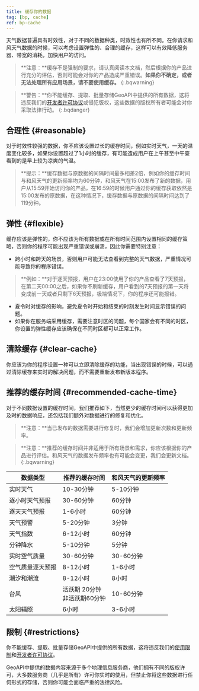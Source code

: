 ```yaml
---
title: 缓存你的数据
tag: [bp, cache]
ref: bp-cache
---
```


天气数据普遍具有时效性，对于不同的数据种类，时效性也有所不同。在你请求和风天气数据的时候，可以考虑设置弹性的、合理的缓存，这样可以有效降低服务器、带宽的消耗，加快用户的访问。

> **注意：**缓存不是强制的要求，请认真阅读本文档，然后根据你的产品进行充分的评估，否则可能会对你的产品造成严重错误。**如果你不确定，或者无法处理所有应用场景，请不要使用缓存。**
{:.bqwarning}

> **警告：**你不能缓存、提取、批量存储GeoAPI中提供的所有数据，这将违反我们的[开发者许可协议](https://www.qweather.com/terms/developers-eula)或侵犯版权，这些数据的版权所有者可能会对你采取法律行动。
{:.bqdanger}

## 合理性 {#reasonable}

对于时效性较强的数据，你不应该设置过长的缓存时间，例如实时天气，一天的温度变化较多，如果你设置超过了1小时的缓存，有可能造成用户在上午甚至中午查看到的是早上较为凉爽的气温。

> **提示：**缓存数据与原数据的间隔时间最多相差2倍，例如你的缓存时间与和风天气的更新频率均为60分钟，和风天气在15:00发布了新的数据，用户从15:59开始访问你的产品，在16:59的时候用户通过你的缓存获取依然是15:00发布的原数据，在这种情况下，缓存数据与原数据的间隔时间达到了119分钟。

## 弹性 {#flexible}

缓存应该是弹性的，你不应该为所有数据或在所有时间范围内设置相同的缓存策略，否则你的程序可能出现严重错误或崩溃，因此你需要特别注意：

- 跨小时和跨天的场景，否则用户可能无法查看到完整的天气数据，严重情况可能导致你的程序错误。
 > **例如：**对于逐天预报，用户在23:00使用了你的产品查看了7天预报，在第二天00:00之后，如果你不刷新缓存，用户看到的7天预报的第一天将变成前一天或者只剩下6天预报，极端情况下，你的程序还可能报错。
- 夏令时对缓存的影响，避免夏令时开始和结束的时刻发生时间显示错误的问题。
- 如果你在服务端采用缓存，需要注意时区的问题，每个国家会有不同的时区，你设置的弹性缓存应该确保在不同时区都可以正常工作。

## 清除缓存 {#clear-cache}

你应该为你的程序设置一种可以立即清除缓存的功能，当出现错误的时候，可以通过清除缓存来实时的解决问题，而不需要重新发布新版本程序。

## 推荐的缓存时间 {#recommended-cache-time}

对于不同数据设置的缓存时间，我们推荐如下，当然更少的缓存时间可以获得更加及时的数据响应，还包括我们额外对数据进行的修复和优化。

> **注意：**当已发布的数据需要进行修复时，我们会增加更新次数和更新频率。

> **注意：**推荐的缓存时间并非适用于所有场景和需求，你应该根据你的产品进行评估。和风天气的数据发布频率也有可能会变更，我们会更新文档。
{:.bqwarning}


| 数据类型         | 推荐的缓存时间                    | 和风天气的更新频率 |
| ---------------- | --------------------------------- | ------------------ |
| 实时天气         | 10-30分钟                         | 5-10分钟           |
| 逐小时天气预报   | 30-60分钟                         | 60分钟             |
| 逐天天气预报     | 1-6小时                           | 60分钟             |
| 天气预警         | 5-20分钟                          | 3分钟              |
| 天气指数         | 6-12小时                          | 60分钟             |
| 分钟降水         | 5-10分钟                          | 5分钟              |
| 实时空气质量     | 30-60分钟                         | 30-60分钟          |
| 空气质量逐天预报 | 8-12小时                          | 1-6小时            |
| 潮汐和潮流       | 8-12小时                          | 8小时              |
| 台风             | 活跃期 20分钟<br />非活跃期60分钟 | 10-60分钟          |
| 太阳辐照         | 6小时                             | 3-6小时            |

## 限制 {#restrictions}

你不能缓存、提取、批量存储GeoAPI中提供的所有数据，这将违反我们的[使用限制](/docs/terms/restriction/)和[开发者许可协议](https://www.qweather.com/terms/developers-eula)。

GeoAPI中提供的数据内容来源于多个地理信息服务商，他们拥有不同的版权许可，大多数服务商（几乎是所有）许可你实时的使用，但禁止你将这些数据进行任何形式的存储，否则你可能会面临严重的法律风险。
